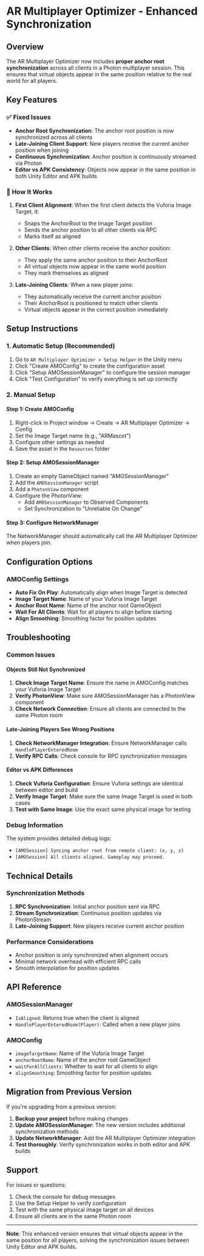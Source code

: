 # AR Multiplayer Optimizer - Enhanced Synchronization

## Overview
The AR Multiplayer Optimizer now includes **proper anchor root synchronization** across all clients in a Photon multiplayer session. This ensures that virtual objects appear in the same position relative to the real world for all players.

## Key Features

### ✅ **Fixed Issues**
- **Anchor Root Synchronization**: The anchor root position is now synchronized across all clients
- **Late-Joining Client Support**: New players receive the current anchor position when joining
- **Continuous Synchronization**: Anchor position is continuously streamed via Photon
- **Editor vs APK Consistency**: Objects now appear in the same position in both Unity Editor and APK builds

### 🔧 **How It Works**

1. **First Client Alignment**: When the first client detects the Vuforia Image Target, it:
   - Snaps the AnchorRoot to the Image Target position
   - Sends the anchor position to all other clients via RPC
   - Marks itself as aligned

2. **Other Clients**: When other clients receive the anchor position:
   - They apply the same anchor position to their AnchorRoot
   - All virtual objects now appear in the same world position
   - They mark themselves as aligned

3. **Late-Joining Clients**: When a new player joins:
   - They automatically receive the current anchor position
   - Their AnchorRoot is positioned to match other clients
   - Virtual objects appear in the correct position immediately

## Setup Instructions

### 1. **Automatic Setup (Recommended)**
1. Go to `AR Multiplayer Optimizer > Setup Helper` in the Unity menu
2. Click "Create AMOConfig" to create the configuration asset
3. Click "Setup AMOSessionManager" to configure the session manager
4. Click "Test Configuration" to verify everything is set up correctly

### 2. **Manual Setup**

#### Step 1: Create AMOConfig
1. Right-click in Project window → Create → AR Multiplayer Optimizer → Config
2. Set the Image Target name (e.g., "ARMascot")
3. Configure other settings as needed
4. Save the asset in the `Resources` folder

#### Step 2: Setup AMOSessionManager
1. Create an empty GameObject named "AMOSessionManager"
2. Add the `AMOSessionManager` script
3. Add a `PhotonView` component
4. Configure the PhotonView:
   - Add `AMOSessionManager` to Observed Components
   - Set Synchronization to "Unreliable On Change"

#### Step 3: Configure NetworkManager
The NetworkManager should automatically call the AR Multiplayer Optimizer when players join.

## Configuration Options

### AMOConfig Settings
- **Auto Fix On Play**: Automatically align when Image Target is detected
- **Image Target Name**: Name of your Vuforia Image Target
- **Anchor Root Name**: Name of the anchor root GameObject
- **Wait For All Clients**: Wait for all players to align before starting
- **Align Smoothing**: Smoothing factor for position updates

## Troubleshooting

### Common Issues

#### Objects Still Not Synchronized
1. **Check Image Target Name**: Ensure the name in AMOConfig matches your Vuforia Image Target
2. **Verify PhotonView**: Make sure AMOSessionManager has a PhotonView component
3. **Check Network Connection**: Ensure all clients are connected to the same Photon room

#### Late-Joining Players See Wrong Positions
1. **Check NetworkManager Integration**: Ensure NetworkManager calls `HandlePlayerEnteredRoom`
2. **Verify RPC Calls**: Check console for RPC synchronization messages

#### Editor vs APK Differences
1. **Check Vuforia Configuration**: Ensure Vuforia settings are identical between editor and build
2. **Verify Image Target**: Make sure the same Image Target is used in both cases
3. **Test with Same Image**: Use the exact same physical image for testing

### Debug Information
The system provides detailed debug logs:
- `[AMOSession] Syncing anchor root from remote client: (x, y, z)`
- `[AMOSession] All clients aligned. Gameplay may proceed.`

## Technical Details

### Synchronization Methods
1. **RPC Synchronization**: Initial anchor position sent via RPC
2. **Stream Synchronization**: Continuous position updates via PhotonStream
3. **Late-Joining Support**: New players receive current anchor position

### Performance Considerations
- Anchor position is only synchronized when alignment occurs
- Minimal network overhead with efficient RPC calls
- Smooth interpolation for position updates

## API Reference

### AMOSessionManager
- `IsAligned`: Returns true when the client is aligned
- `HandlePlayerEnteredRoom(Player)`: Called when a new player joins

### AMOConfig
- `imageTargetName`: Name of the Vuforia Image Target
- `anchorRootName`: Name of the anchor root GameObject
- `waitForAllClients`: Whether to wait for all clients to align
- `alignSmoothing`: Smoothing factor for position updates

## Migration from Previous Version

If you're upgrading from a previous version:

1. **Backup your project** before making changes
2. **Update AMOSessionManager**: The new version includes additional synchronization methods
3. **Update NetworkManager**: Add the AR Multiplayer Optimizer integration
4. **Test thoroughly**: Verify synchronization works in both editor and APK builds

## Support

For issues or questions:
1. Check the console for debug messages
2. Use the Setup Helper to verify configuration
3. Test with the same physical image target on all devices
4. Ensure all clients are in the same Photon room

---

**Note**: This enhanced version ensures that virtual objects appear in the same position for all players, solving the synchronization issues between Unity Editor and APK builds.
